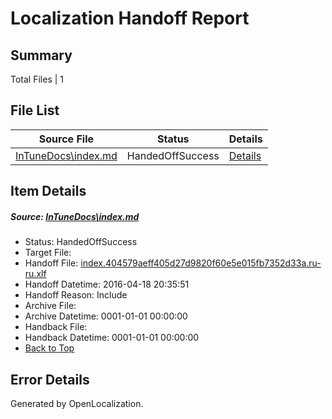 # <a name='report-top'></a> Localization Handoff Report

## Summary
 Total Files | 1

## File List
 Source File | Status | Details 
 ----------- | ------ | ------- 
 [InTuneDocs\index.md](https://github.com/Microsoft/IntuneDocs-pr/blob/cdc9a3e627ff0762b5186d4c521e2128726db7e0/InTuneDocs/index.md) | HandedOffSuccess | [Details](#b0a9918ad5bce64aa8f8e5226a3fe0d9e36a1e09677)

## Item Details
##### <a name='b0a9918ad5bce64aa8f8e5226a3fe0d9e36a1e09677'></a> Source: [InTuneDocs\index.md](https://github.com/Microsoft/IntuneDocs-pr/blob/cdc9a3e627ff0762b5186d4c521e2128726db7e0/InTuneDocs/index.md)
* Status: HandedOffSuccess
* Target File: 
* Handoff File: [index.404579aeff405d27d9820f60e5e015fb7352d33a.ru-ru.xlf](https://github.com/Microsoft/EM.handoff/blob/9638d69026765074eea9850854669e1c59bdb69d/ol-handoff/Microsoft/IntuneDocs-pr.ru-ru/master/index.404579aeff405d27d9820f60e5e015fb7352d33a.ru-ru.xlf)
* Handoff Datetime: 2016-04-18 20:35:51
* Handoff Reason: Include
* Archive File: 
* Archive Datetime: 0001-01-01 00:00:00
* Handback File: 
* Handback Datetime: 0001-01-01 00:00:00
* [Back to Top](#report-top)


## Error Details

Generated by OpenLocalization.
